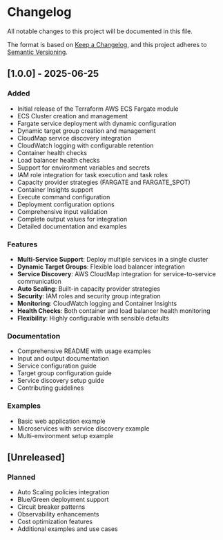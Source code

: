 # Changelog

All notable changes to this project will be documented in this file.

The format is based on [Keep a Changelog](https://keepachangelog.com/en/1.0.0/),
and this project adheres to [Semantic Versioning](https://semver.org/spec/v2.0.0.html).

## [1.0.0] - 2025-06-25

### Added
- Initial release of the Terraform AWS ECS Fargate module
- ECS Cluster creation and management
- Fargate service deployment with dynamic configuration
- Dynamic target group creation and management
- CloudMap service discovery integration
- CloudWatch logging with configurable retention
- Container health checks
- Load balancer health checks
- Support for environment variables and secrets
- IAM role integration for task execution and task roles
- Capacity provider strategies (FARGATE and FARGATE_SPOT)
- Container Insights support
- Execute command configuration
- Deployment configuration options
- Comprehensive input validation
- Complete output values for integration
- Detailed documentation and examples

### Features
- **Multi-Service Support**: Deploy multiple services in a single cluster
- **Dynamic Target Groups**: Flexible load balancer integration
- **Service Discovery**: AWS CloudMap integration for service-to-service communication
- **Auto Scaling**: Built-in capacity provider strategies
- **Security**: IAM roles and security group integration
- **Monitoring**: CloudWatch logging and Container Insights
- **Health Checks**: Both container and load balancer health monitoring
- **Flexibility**: Highly configurable with sensible defaults

### Documentation
- Comprehensive README with usage examples
- Input and output documentation
- Service configuration guide
- Target group configuration guide
- Service discovery setup guide
- Contributing guidelines

### Examples
- Basic web application example
- Microservices with service discovery example
- Multi-environment setup example

## [Unreleased]

### Planned
- Auto Scaling policies integration
- Blue/Green deployment support
- Circuit breaker patterns
- Observability enhancements
- Cost optimization features
- Additional examples and use cases